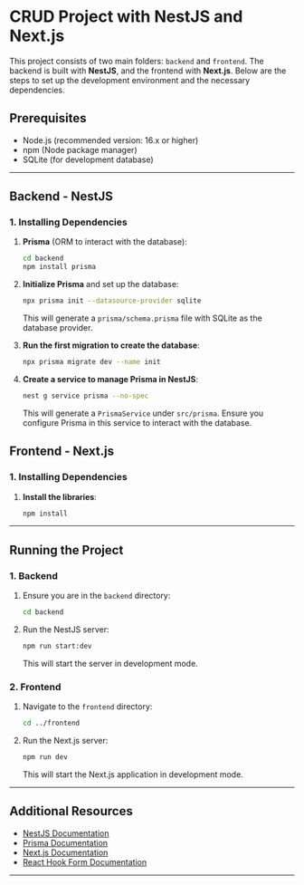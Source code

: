 
# CRUD Project with NestJS and Next.js

This project consists of two main folders: `backend` and `frontend`. The backend is built with **NestJS**, and the frontend with **Next.js**. Below are the steps to set up the development environment and the necessary dependencies.

## Prerequisites

- Node.js (recommended version: 16.x or higher)
- npm (Node package manager)
- SQLite (for development database)

---

## Backend - NestJS

### 1. Installing Dependencies

1. **Prisma** (ORM to interact with the database):
   ```bash
   cd backend
   npm install prisma
   ```

2. **Initialize Prisma** and set up the database:
   ```bash
   npx prisma init --datasource-provider sqlite
   ```

   This will generate a `prisma/schema.prisma` file with SQLite as the database provider.

3. **Run the first migration to create the database**:
   ```bash
   npx prisma migrate dev --name init
   ```

4. **Create a service to manage Prisma in NestJS**:
   ```bash
   nest g service prisma --no-spec
   ```

   This will generate a `PrismaService` under `src/prisma`. Ensure you configure Prisma in this service to interact with the database.

## Frontend - Next.js

### 1. Installing Dependencies

1. **Install the libraries**:
   ```bash
   npm install
   ```
---

## Running the Project

### 1. Backend

1. Ensure you are in the `backend` directory:
   ```bash
   cd backend
   ```

2. Run the NestJS server:
   ```bash
   npm run start:dev
   ```

   This will start the server in development mode.

### 2. Frontend

1. Navigate to the `frontend` directory:
   ```bash
   cd ../frontend
   ```

2. Run the Next.js server:
   ```bash
   npm run dev
   ```

   This will start the Next.js application in development mode.

---

## Additional Resources

- [NestJS Documentation](https://docs.nestjs.com/)
- [Prisma Documentation](https://www.prisma.io/docs/)
- [Next.js Documentation](https://nextjs.org/docs)
- [React Hook Form Documentation](https://react-hook-form.com/)
---